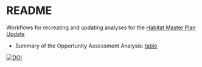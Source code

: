 # README 

Workflows for recreating and updating analyses for the [Habitat Master Plan Update](https://drive.google.com/file/d/1Hp0l_qtbxp1JxKJoGatdyuANSzQrpL0I/view?usp=drivesdk)

* Summary of the Opportunity Assessment Analysis: [table](https://tbep-tech.github.io/hmpu-workflow/docs/current_table)

[![DOI](https://zenodo.org/badge/226996253.svg)](https://zenodo.org/badge/latestdoi/226996253)